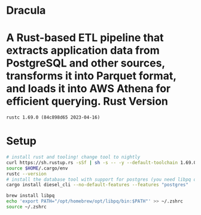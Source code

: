 Dracula
===

A Rust-based ETL pipeline that extracts application data from PostgreSQL and other sources, transforms it into Parquet format, and loads it into AWS Athena for efficient querying.
Rust Version
===
```rustc 1.69.0 (84c898d65 2023-04-16)```

Setup
===

```bash
# install rust and tooling! change tool to nightly
curl https://sh.rustup.rs -sSf | sh -s -- -y --default-toolchain 1.69.0
source $HOME/.cargo/env
rustc --version
# install the database tool with support for postgres (you need libpq on your system) 
cargo install diesel_cli --no-default-features --features "postgres"
```

```bash
brew install libpq
echo 'export PATH="/opt/homebrew/opt/libpq/bin:$PATH"' >> ~/.zshrc
source ~/.zshrc
```
